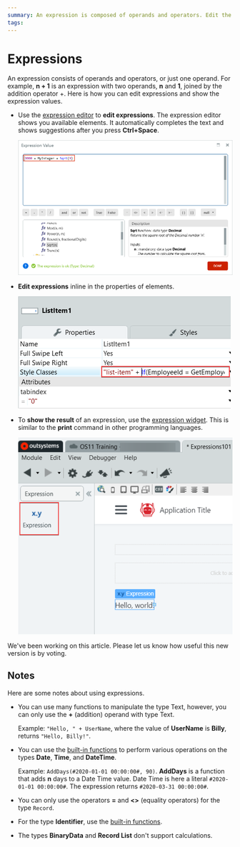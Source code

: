 ```yaml
---
summary: An expression is composed of operands and operators. Edit the expression in the expression editor or inline. Show the value of the expression in the expression widget. 
tags: 
---
```


# Expressions

An expression consists of operands and operators, or just one operand. For example, **n + 1** is an expression with two operands, **n** and **1**, joined by the addition operator +. Here is how you can edit expressions and show the expression values.

* Use the [expression editor](../../../develop/logic/expression-editor.md) to **edit expressions**. The expression editor shows you available elements. It automatically completes the text and shows suggestions after you press **Ctrl+Space**.

    ![Expression editor](images/expression-editor-ss.png?width=600)

* **Edit expressions** inline in the properties of elements.

    ![Expression inline](images/expression-inline-ss.png?width=400)

* To **show the result** of an expression, use the [expression widget](../../lang/auto/ServiceStudio.Plugin.NRWidgets.Expression.final.md). This is similar to the **print** command in other programming languages.

    ![Expression widget](images/expression-widget-ss.png?width=400)

<div class="info" markdown="1">

We've been working on this article. Please let us know how useful this new version is by voting.

</div>

## Notes

Here are some notes about using expressions.

* You can use  many functions to manipulate the type Text, however, you can only use the  **+** (addition) operand with type Text. 

    Example: `"Hello, " + UserName`, where the value of **UserName** is **Billy**, returns `"Hello, Billy!"`. 

* You can use the [built-in functions](<../../lang/auto/builtinfunction.Date and Time.final.md>) to perform various operations on the types **Date**, **Time**, and **DateTime**.

    Example: `AddDays(#2020-01-01 00:00:00#, 90)`. **AddDays** is a function that adds **n** days to a Date Time value. Date Time is here a literal `#2020-01-01 00:00:00#`. The expression returns `#2020-03-31 00:00:00#`.

* You can only use the operators **=** and **&lt;&gt;** (equality operators) for the type `Record`.

* For the type **Identifier**, use the [built-in functions](<../../lang/auto/builtinfunction.Data Conversion.final.md>). 

* The types **BinaryData** and **Record List** don't support calculations.
